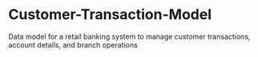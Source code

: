 # Customer-Transaction-Model
 Data model for a retail banking system to manage customer transactions, account details, and branch operations
